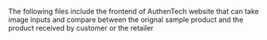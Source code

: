 The following files include the frontend of AuthenTech website that can take image inputs and compare between the orignal sample product and the product received by customer or the retailer
